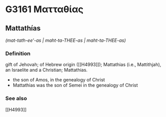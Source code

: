 # G3161 Ματταθίας

## Mattathías

_(mat-tath-ee'-as | maht-ta-THEE-as | maht-ta-THEE-as)_

### Definition

gift of Jehovah; of Hebrew origin ([[H4993]]); Mattathias (i.e., Mattithjah), an Israelite and a Christian; Mattathias.

- the son of Amos, in the genealogy of Christ
- Mattathias was the son of Semei in the genealogy of Christ

### See also

[[H4993]]

